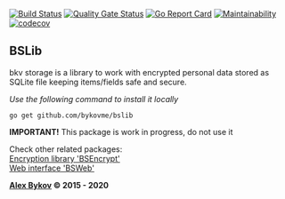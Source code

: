 [![Build Status](https://travis-ci.com/bykovme/bslib.svg?branch=master)](https://travis-ci.com/bykovme/bslib)
[![Quality Gate Status](https://sonarcloud.io/api/project_badges/measure?project=bykovme_bslib&metric=alert_status)](https://sonarcloud.io/dashboard?id=bykovme_bslib)
[![Go Report Card](https://goreportcard.com/badge/github.com/bykovme/bslib)](https://goreportcard.com/report/github.com/bykovme/bslib)
[![Maintainability](https://api.codeclimate.com/v1/badges/80b653b7e105e848aff5/maintainability)](https://codeclimate.com/github/bykovme/bslib/maintainability)
[![codecov](https://codecov.io/gh/bykovme/bslib/branch/master/graph/badge.svg)](https://codecov.io/gh/bykovme/bslib)

## BSLib

bkv storage is a library to work with encrypted personal data stored as SQLite file keeping items/fields safe and secure.

*Use the following command to install it locally* 
```
go get github.com/bykovme/bslib
```

**IMPORTANT!** This package is work in progress, do not use it 

Check other related packages:  
[Encryption library 'BSEncrypt'](https://github.com/bykovme/bsencrypt)  
[Web interface 'BSWeb'](https://github.com/bykovme/bsweb)

**[Alex Bykov](https://bykovsoft.com) © 2015 - 2020**

